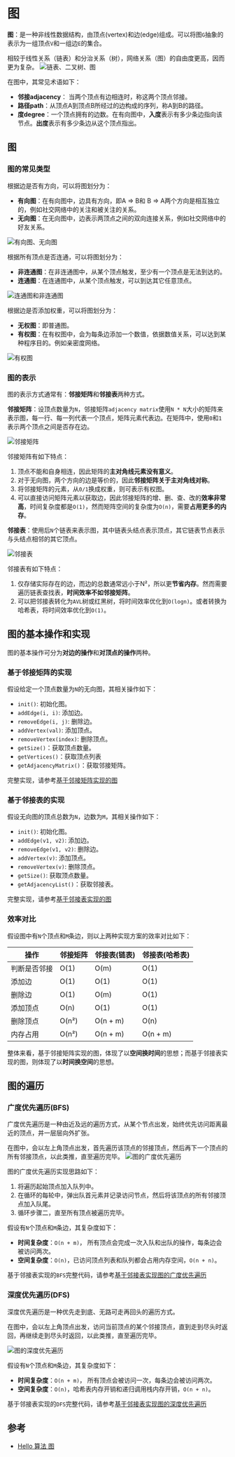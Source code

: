 # 图
**图**：是一种非线性数据结构，由顶点(vertex)和边(edge)组成。可以将图`G`抽象的表示为一组顶点`V`和一组边`E`的集合。

相较于线性关系（链表）和分治关系（树），网络关系（图）的自由度更高，因而更为复杂。
![链表、二叉树、图](https://www.hello-algo.com/chapter_graph/graph.assets/linkedlist_tree_graph.png)

在图中，其常见术语如下：
* **邻接adjacency**： 当两个顶点有边相连时，称这两个顶点邻接。
* **路径path**：从顶点A到顶点B所经过的边构成的序列，称A到B的路径。
* **度degree**：一个顶点拥有的边数。在有向图中，**入度**表示有多少条边指向该节点。**出度**表示有多少条边从这个顶点指出。

## 图
### 图的常见类型
根据边是否有方向，可以将图划分为：
* **有向图**：在有向图中，边具有方向，即A => B和 B => A两个方向是相互独立的，例如社交网络中的关注和被关注的关系。
* **无向图**：在无向图中，边表示两顶点之间的双向连接关系，例如社交网络中的好友关系。

![有向图、无向图](https://www.hello-algo.com/chapter_graph/graph.assets/directed_graph.png)

根据所有顶点是否连通，可以将图划分为：
* **非连通图**：在非连通图中，从某个顶点触发，至少有一个顶点是无法到达的。
* **连通图**：在连通图中，从某个顶点触发，可以到达其它任意顶点。

![连通图和非连通图](https://www.hello-algo.com/chapter_graph/graph.assets/connected_graph.png)

根据边是否添加权重，可以将图划分为：
* **无权图**：即普通图。 
* **有权图**：在有权图中，会为每条边添加一个数值，依据数值关系，可以达到某种程序目的。例如亲密度网络。

![有权图](https://www.hello-algo.com/chapter_graph/graph.assets/weighted_graph.png)

### 图的表示
图的表示方式通常有：**邻接矩阵**和**邻接表**两种方式。

**邻接矩阵**：设顶点数量为`N`，邻接矩阵`adjacency matrix`使用`N * N`大小的矩阵来表示图，每一行、每一列代表一个顶点，矩阵元素代表边。在矩阵中，使用`0`和`1`表示两个顶点之间是否存在边。

![邻接矩阵](https://www.hello-algo.com/chapter_graph/graph.assets/adjacency_matrix.png)

邻接矩阵有如下特点：
1. 顶点不能和自身相连，因此矩阵的**主对角线元素没有意义**。
2. 对于无向图，两个方向的边是等价的，因此**邻接矩阵关于主对角线对称**。
3. 将邻接矩阵的元素，从`0/1`换成权重，则可表示有权图。
4. 可以直接访问矩阵元素以获取边，因此邻接矩阵的增、删、查、改的**效率非常高**，时间复杂度都是`O(1)`，然而矩阵空间的复杂度为`O(n)`，需要**占用更多的内存**。

**邻接表**：使用后`N`个链表来表示图，其中链表头结点表示顶点，其它链表节点表示与头结点相邻的其它顶点。

![邻接表](https://www.hello-algo.com/chapter_graph/graph.assets/adjacency_list.png)

邻接表有如下特点：
1. 仅存储实际存在的边，而边的总数通常远小于N²，所以更**节省内存**。然而需要遍历链表查找表，**时间效率不如邻接矩阵**。
2. 可以把邻接表转化为`AVL`树或红黑树，将时间效率优化到`O(logn)`。或者转换为哈希表，将时间效率优化到`O(1)`。

## 图的基本操作和实现
图的基本操作可分为**对边的操作**和**对顶点的操作**两种。

### 基于邻接矩阵的实现
假设给定一个顶点数量为`N`的无向图，其相关操作如下：
* `init()`: 初始化图。
* `addEdge(i, i)`: 添加边。
* `removeEdge(i, j)`: 删除边。
* `addVertex(val)`: 添加顶点。
* `removeVertex(index)`: 删除顶点。
* `getSize()`：获取顶点数量。
* `getVertices()`：获取顶点列表
* `getAdjacencyMatrix()`：获取邻接矩阵。

完整实现，请参考[基于邻接矩阵实现的图](https://github.com/wangtunan/js-algorithm/blob/master/src/graph/adjacencyMatrixGraph.js)


### 基于邻接表的实现
假设无向图的顶点总数为`N`，边数为`M`，其相关操作如下：
* `init()`: 初始化图。
* `addEdge(v1, v2)`: 添加边。
* `removeEdge(v1, v2)`: 删除边。
* `addVertex(v)`: 添加顶点。
* `removeVertex(v)`: 删除顶点。
* `getSize()`: 获取顶点数量。
* `getAdjacencyList()`：获取邻接表。

完整实现，请参考[基于邻接表实现的图](https://github.com/wangtunan/js-algorithm/blob/master/src/graph/adjacencyListGraph.js)

### 效率对比
假设图中有`N`个顶点和`M`条边，则以上两种实现方案的效率对比如下：

| 操作 | 邻接矩阵 | 邻接表(链表) | 邻接表(哈希表) |
| --- | --- | --- | --- |
| 判断是否邻接 | O(1) | O(m) | O(1) |
| 添加边 | O(1) | O(1) | O(1) |
| 删除边 | O(1) | O(m) | O(1) |
| 添加顶点 | O(n) | O(1) | O(1) |
| 删除顶点 | O(n²) | O(n + m) | O(n) |
| 内存占用 | O(n²) | O(n + m) | O(n + m) |

整体来看，基于邻接矩阵实现的图，体现了以**空间换时间**的思想；而基于邻接表实现的图，则体现了以**时间换空间**的思想。

## 图的遍历
### 广度优先遍历(BFS)
广度优先遍历是一种由近及远的遍历方式，从某个节点出发，始终优先访问距离最近的顶点，并一层层向外扩张。

在图中，会以左上角顶点出发，首先遍历该顶点的邻接顶点，然后再下一个顶点的所有邻接顶点，以此类推，直至遍历完毕。
![图的广度优先遍历](https://www.hello-algo.com/chapter_graph/graph_traversal.assets/graph_bfs.png)

图的广度优先遍历实现思路如下：
1. 将遍历起始顶点加入队列中。
2. 在循环的每轮中，弹出队首元素并记录访问节点，然后将该顶点的所有邻接顶点加入队尾。
3. 循环步骤二，直至所有顶点被遍历完毕。

假设有`N`个顶点和`M`条边，其复杂度如下：
* **时间复杂度**：`O(n + m)`， 所有顶点会完成一次入队和出队的操作，每条边会被访问两次。
* **空间复杂度**：`O(n)`，已访问顶点列表和队列都会占用内存空间，`O(n + n)`。

基于邻接表实现的`BFS`完整代码，请参考[基于邻接表实现图的广度优先遍历](https://github.com/wangtunan/js-algorithm/blob/master/src/graph/adjacencyListGraphBFS.js)

### 深度优先遍历(DFS)
深度优先遍历是一种优先走到底、无路可走再回头的遍历方式。

在图中，会以左上角顶点出发，访问当前顶点的某个邻接顶点，直到走到尽头时返回，再继续走到尽头时返回，以此类推，直至遍历完毕。

![图的深度优先遍历](https://www.hello-algo.com/chapter_graph/graph_traversal.assets/graph_dfs.png)

假设有`N`个顶点和`M`条边，其复杂度如下：
* **时间复杂度**：`O(n + m)`， 所有顶点会被访问一次，每条边会被访问两次。
* **空间复杂度**：`O(n)`，哈希表内存开销和递归调用栈内存开销，`O(n + n)`。

基于邻接表实现的`DFS`完整代码，请参考[基于邻接表实现图的深度优先遍历](https://github.com/wangtunan/js-algorithm/blob/master/src/graph/adjacencyListGraphDFS.js)

## 参考
* [Hello 算法 图](https://www.hello-algo.com/chapter_graph/)